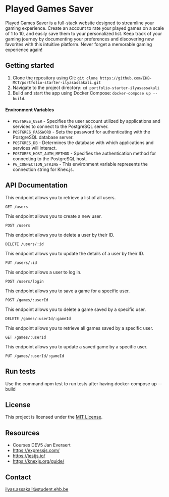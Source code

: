 # Played Games Saver

Played Games Saver is a full-stack website designed to streamline your gaming experience. Create an account to rate your played games on a scale of 1 to 10, and easily save them to your personalized list. Keep track of your gaming journey by documenting your preferences and discovering new favorites with this intuitive platform. Never forget a memorable gaming experience again!

## Getting started

1. Clone the repository using Git: `git clone https://github.com/EHB-MCT/portfolio-starter-ilyasassakali.git`
2. Navigate to the project directory: `cd portfolio-starter-ilyasassakali`
3. Build and start the app using Docker Compose: `docker-compose up --build`.

#### Environment Variables

* `POSTGRES_USER` - Specifies the user account utilized by applications and services to connect to the PostgreSQL server.
* `POSTGRES_PASSWORD` - Sets the password for authenticating with the PostgreSQL database server.
* `POSTGRES_DB` - Determines the database with which applications and services will interact.
* `POSTGRES_HOST_AUTH_METHOD` - Specifies the authentication method for connecting to the PostgreSQL host.
* `PG_CONNECTION_STRING` - This environment variable represents the connection string for Knex.js.

## API Documentation

This endpoint allows you to retrieve a list of all users.
```shell
GET /users
```

This endpoint allows you to create a new user.
```shell
POST /users
```

This endpoint allows you to delete a user by their ID.
```shell
DELETE /users/:id
```

This endpoint allows you to update the details of a user by their ID.
```shell
PUT /users/:id
```

This endpoint allows a user to log in.
```shell
POST /users/login
```

This endpoint allows you to save a game for a specific user.
```shell
POST /games/:userId
```

This endpoint allows you to delete a game saved by a specific user.
```shell
DELETE /games/:userId/:gameId
```

This endpoint allows you to retrieve all games saved by a specific user.
```shell
GET /games/:userId
```

This endpoint allows you to update a saved game by a specific user.
```shell
PUT /games/:userId/:gameId
```

## Run tests

Use the command npm test to run tests after having docker-compose up --build

## License 

This project is licensed under the [MIT License](LICENSE).

## Resources

- Courses DEV5 Jan Everaert
- https://expressjs.com/
- https://jestjs.io/
- https://knexjs.org/guide/

## Contact

ilyas.assakali@student.ehb.be
